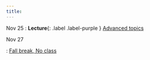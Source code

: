 ```yaml
---
title:
---
```


Nov 25
: **Lecture**{: .label .label-purple } [Advanced topics](#)

Nov 27

: [Fall break, No class](#)


